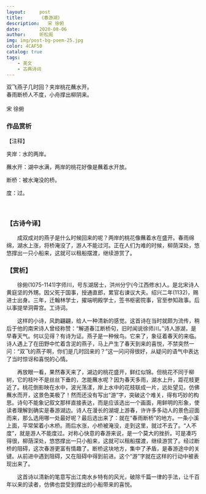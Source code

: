 ```yaml
---
layout:     post
title:      《春游湖》
description:   宋 徐俯
date:       2020-08-06
author:     听松阁
img: img/post-bg-poem-25.jpg
color: 4CAF50
catalog: true
tags:
    - 美文
    - 古典诗词
---
```



双飞燕子几时回？夹岸桃花蘸水开。<br>
春雨断桥人不度，小舟撑出柳阴来。<br>
<br>
宋 徐俯


### 作品赏析
【注释】

夹岸：水的两岸。

蘸水开：湖中水满，两岸的桃花好像是蘸着水开放。

断桥：被水淹没的桥。

度：过。

　　

### 【古诗今译】
　　成双成对的燕子是什么时候回来的呢？两岸的桃花像蘸着水在盛开。春雨绵绵，湖水上涨，将桥淹没了，游人不能过河。正在人们为难的时候，柳荫深处，悠悠撑出一只小船来，这就可以租船摆渡，继续游赏了。

### 【赏析】　　
　　徐俯(1075-1141)字师川，号东湖居士，洪州分宁(今江西修水)人。是北宋诗人黄庭坚的外甥。因父死于国事，授通直郎，累官右谏议大夫。绍兴二年(1132)，赐进士出身。三年，迁翰林学士，擢端明殿学士，签书枢密院事，官至参知政事。后以事提举洞霄宫。工诗词。
  
　　这样的小诗，风韵翩翩，给人一种清新的感觉。这首诗在当时就颇为流传，稍后于他的南宋诗人曾经称赞：“解道春江断桥句，旧时闻说徐师川。”诗人游湖，是早春天气。何以见得？有诗为证。燕子是一种候鸟。它来了，象征着春天的来临。诗人遇上了在田野中忙着含泥的燕子，马上产生了春天到来的喜悦，不禁突然一问：“双飞的燕子啊，你们是几时回来的？”这一问问得很好，从疑问的语气中表达了当时惊讶和喜悦的心情。
  
　　再放眼一看，果然春天来了，湖边的桃花盛开，鲜红似锦。但桃花不同于柳树，它的枝叶不是丝丝下垂的，怎能蘸水呢？因为春天多雨，湖水上升，距花枝更近了。桃花倒影映在水中，波光荡漾，岸上水中的花枝联成一片，远处望见，仿佛蘸水而开，这景色美极了！然而还没有写出“游”字，突破这个难关，得有巧妙的构思。诗句不能象记叙文那样直接表达，而是应该选出一个画面，用鲜明的形象，使读者理解到确实是春游湖边。诗人在漫长的湖堤上游春，许许多多动人的景色迎面而来，那么选用哪一处最好呢？最后选出来了：就在“春雨断桥”的地方。一条小溪上面，平常架着小木桥。雨后水涨，小桥被淹没，走到这里，就过不去了。“人不度”，就是游人不能度过。对称心快意的春游来说，是一个莫大的挫折。可是凑巧得很，柳荫深处，悠悠撑出一只小船来，这就可以租船摆渡，继续游赏了。经过断桥的阻碍，这次春游更富有情趣了。断桥这块地方，集中了矛盾，是春游途中的关键。从前进中遇到阻碍，又在阻碍中得到前进。这个“游”字就在这样的行动中被表现出来了。
  
　　这首诗以清新的笔意写出江南水乡特有的风光，破除千篇一律的手法，让千百年以来的读者，仿佛也尝受到撑出的小船带来的喜悦。
